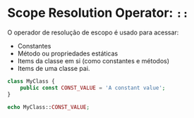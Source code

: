 # Scope Resolution Operator: `::`

O operador de resolução de escopo é usado para acessar:
* Constantes
* Método ou propriedades estáticas
* Items da classe em si (como constantes e métodos)
* Items de uma classe pai.

```php
class MyClass {
    public const CONST_VALUE = 'A constant value';
}

echo MyClass::CONST_VALUE;
```